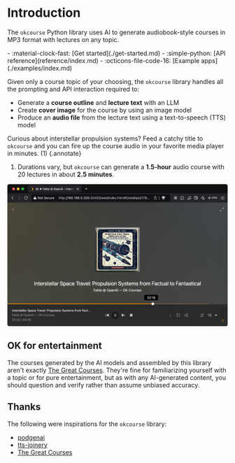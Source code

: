 # Introduction

The `okcourse` Python library uses AI to generate audiobook-style courses in MP3 format with lectures on any topic.

<div class="grid cards" markdown>
- :material-clock-fast: [Get started](./get-started.md)
- :simple-python: [API reference](reference/index.md)
- :octicons-file-code-16: [Example apps](./examples/index.md)
<!-- - :octicons-versions-16: [Library `CHANGELOG`](./changelog.md) -->
</div>

Given only a course topic of your choosing, the `okcourse` library handles all the prompting and API interaction required to:

- Generate a **course outline** and **lecture text** with an LLM
- Create **cover image** for the course by using an image model
- Produce an **audio file** from the lecture text using a text-to-speech (TTS) model

Curious about interstellar propulsion systems? Feed a catchy title to `okcourse` and you can fire up the course audio in your favorite media player in minutes. (1)
{.annotate}

1. Durations vary, but `okcourse` can generate a **1.5-hour** audio course with 20 lectures in about **2.5 minutes**.

![Screenshot of Plex web player displaying an audio lecture titled 'Interstellar Space Travel: Propulsion Systems from Factual to Fantastical' by Fable @ OpenAI, showing a retro-styled cover illustration of a futuristic spacecraft and technical diagrams with a playback position of 32:18 out of 49:29.](images/plex-01-interstellar.png)

## OK for entertainment

The courses generated by the AI models and assembled by this library aren't exactly [The Great Courses](https://www.thegreatcourses.com/). They're fine for familiarizing yourself with a topic or for pure entertainment, but as with any AI-generated content, you should question and verify rather than assume unbiased accuracy.

## Thanks

The following were inspirations for the `okcourse` library:

- [podgenai](https://github.com/impredicative/podgenai)
- [tts-joinery](https://github.com/drien/tts-joinery)
- [The Great Courses](https://www.thegreatcourses.com/)
